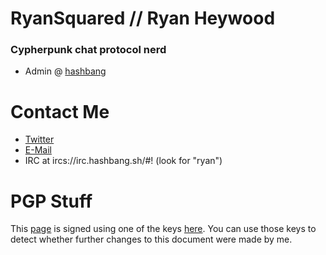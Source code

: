 # RyanSquared // Ryan Heywood
### Cypherpunk chat protocol nerd

- Admin @ [hashbang](https://github.com/hashbang)

# Contact Me

- [Twitter](https://twitter.com/IAmRyanSquared)
- [E-Mail](mailto:ryan@hashbang.sh)
- IRC at ircs://irc.hashbang.sh/#! (look for "ryan")

# PGP Stuff

This [page](https://github.com/RyanSquared/RyanSquared/blob/master/README.md)
is signed using one of the keys
[here](https://github.com/RyanSquared/RyanSquared/blob/master/pgp-keys.asc).
You can use those keys to detect whether further changes to this document were
made by me.

